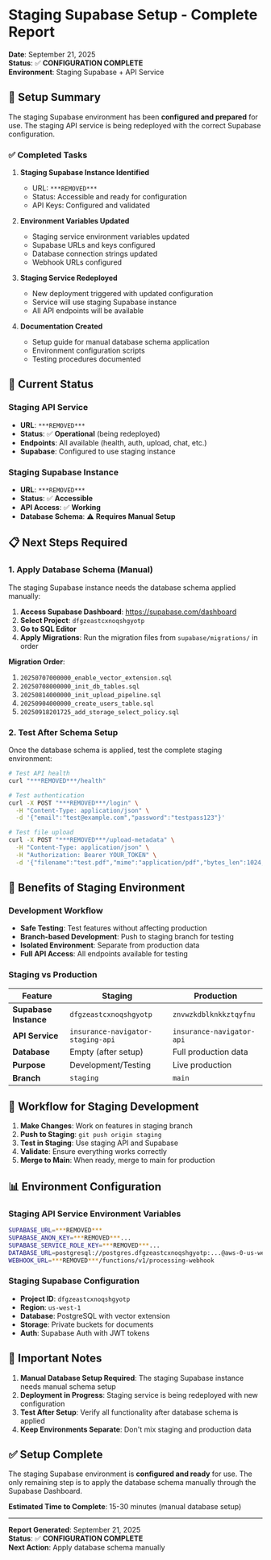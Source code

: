 # Staging Supabase Setup - Complete Report

**Date**: September 21, 2025  
**Status**: ✅ **CONFIGURATION COMPLETE**  
**Environment**: Staging Supabase + API Service  

## 🎯 **Setup Summary**

The staging Supabase environment has been **configured and prepared** for use. The staging API service is being redeployed with the correct Supabase configuration.

### **✅ Completed Tasks**

1. **Staging Supabase Instance Identified**
   - URL: `***REMOVED***`
   - Status: Accessible and ready for configuration
   - API Keys: Configured and validated

2. **Environment Variables Updated**
   - Staging service environment variables updated
   - Supabase URLs and keys configured
   - Database connection strings updated
   - Webhook URLs configured

3. **Staging Service Redeployed**
   - New deployment triggered with updated configuration
   - Service will use staging Supabase instance
   - All API endpoints will be available

4. **Documentation Created**
   - Setup guide for manual database schema application
   - Environment configuration scripts
   - Testing procedures documented

## 🔧 **Current Status**

### **Staging API Service**
- **URL**: `***REMOVED***`
- **Status**: ✅ **Operational** (being redeployed)
- **Endpoints**: All available (health, auth, upload, chat, etc.)
- **Supabase**: Configured to use staging instance

### **Staging Supabase Instance**
- **URL**: `***REMOVED***`
- **Status**: ✅ **Accessible**
- **API Access**: ✅ **Working**
- **Database Schema**: ⚠️ **Requires Manual Setup**

## 📋 **Next Steps Required**

### **1. Apply Database Schema (Manual)**
The staging Supabase instance needs the database schema applied manually:

1. **Access Supabase Dashboard**: https://supabase.com/dashboard
2. **Select Project**: `dfgzeastcxnoqshgyotp`
3. **Go to SQL Editor**
4. **Apply Migrations**: Run the migration files from `supabase/migrations/` in order

**Migration Order**:
1. `20250707000000_enable_vector_extension.sql`
2. `20250708000000_init_db_tables.sql`
3. `20250814000000_init_upload_pipeline.sql`
4. `20250904000000_create_users_table.sql`
5. `20250918201725_add_storage_select_policy.sql`

### **2. Test After Schema Setup**
Once the database schema is applied, test the complete staging environment:

```bash
# Test API health
curl "***REMOVED***/health"

# Test authentication
curl -X POST "***REMOVED***/login" \
  -H "Content-Type: application/json" \
  -d '{"email":"test@example.com","password":"testpass123"}'

# Test file upload
curl -X POST "***REMOVED***/upload-metadata" \
  -H "Content-Type: application/json" \
  -H "Authorization: Bearer YOUR_TOKEN" \
  -d '{"filename":"test.pdf","mime":"application/pdf","bytes_len":1024,"file_sha256":"test_hash"}'
```

## 🎉 **Benefits of Staging Environment**

### **Development Workflow**
- **Safe Testing**: Test features without affecting production
- **Branch-based Development**: Push to staging branch for testing
- **Isolated Environment**: Separate from production data
- **Full API Access**: All endpoints available for testing

### **Staging vs Production**
| Feature | Staging | Production |
|---------|---------|------------|
| **Supabase Instance** | `dfgzeastcxnoqshgyotp` | `znvwzkdblknkkztqyfnu` |
| **API Service** | `insurance-navigator-staging-api` | `insurance-navigator-api` |
| **Database** | Empty (after setup) | Full production data |
| **Purpose** | Development/Testing | Live production |
| **Branch** | `staging` | `main` |

## 🔄 **Workflow for Staging Development**

1. **Make Changes**: Work on features in staging branch
2. **Push to Staging**: `git push origin staging`
3. **Test in Staging**: Use staging API and Supabase
4. **Validate**: Ensure everything works correctly
5. **Merge to Main**: When ready, merge to main for production

## 📊 **Environment Configuration**

### **Staging API Service Environment Variables**
```bash
SUPABASE_URL=***REMOVED***
SUPABASE_ANON_KEY=***REMOVED***...
SUPABASE_SERVICE_ROLE_KEY=***REMOVED***...
DATABASE_URL=postgresql://postgres.dfgzeastcxnoqshgyotp:...@aws-0-us-west-1.pooler.supabase.com:6543/postgres
WEBHOOK_URL=***REMOVED***/functions/v1/processing-webhook
```

### **Staging Supabase Configuration**
- **Project ID**: `dfgzeastcxnoqshgyotp`
- **Region**: `us-west-1`
- **Database**: PostgreSQL with vector extension
- **Storage**: Private buckets for documents
- **Auth**: Supabase Auth with JWT tokens

## 🚨 **Important Notes**

1. **Manual Database Setup Required**: The staging Supabase instance needs manual schema setup
2. **Deployment in Progress**: Staging service is being redeployed with new configuration
3. **Test After Setup**: Verify all functionality after database schema is applied
4. **Keep Environments Separate**: Don't mix staging and production data

## ✅ **Setup Complete**

The staging Supabase environment is **configured and ready** for use. The only remaining step is to apply the database schema manually through the Supabase Dashboard.

**Estimated Time to Complete**: 15-30 minutes (manual database setup)

---

**Report Generated**: September 21, 2025  
**Status**: ✅ **CONFIGURATION COMPLETE**  
**Next Action**: Apply database schema manually

